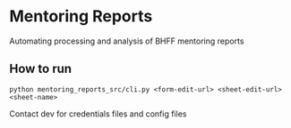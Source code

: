 # Mentoring Reports
Automating processing and analysis of BHFF mentoring reports
## How to run
`python mentoring_reports_src/cli.py <form-edit-url> <sheet-edit-url> <sheet-name>`  

Contact dev for credentials files and config files
